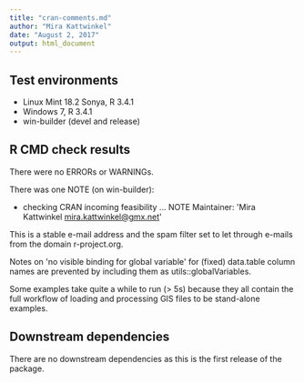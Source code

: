 ```yaml
---
title: "cran-comments.md"
author: "Mira Kattwinkel"
date: "August 2, 2017"
output: html_document
---
```


## Test environments
* Linux Mint 18.2 Sonya, R 3.4.1
* Windows 7, R 3.4.1
* win-builder (devel and release)

## R CMD check results
There were no ERRORs or WARNINGs.

There was one NOTE (on win-builder):
* checking CRAN incoming feasibility ... NOTE
Maintainer: 'Mira Kattwinkel <mira.kattwinkel@gmx.net>'

This is a stable e-mail address and the spam filter set to let through e-mails 
from the domain r-project.org.

Notes on 'no visible binding for global variable' for (fixed) data.table column
names are prevented by including them as utils::globalVariables.

Some examples take quite a while to run (> 5s) because they all contain the full
workflow of loading and processing GIS files to be stand-alone examples.

## Downstream dependencies
There are no downstream dependencies as this is the first release of the package.